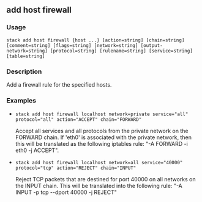## add host firewall

### Usage

`stack add host firewall {host ...} [action=string] [chain=string] [comment=string] [flags=string] [network=string] [output-network=string] [protocol=string] [rulename=string] [service=string] [table=string]`

### Description

Add a firewall rule for the specified hosts.

### Examples

* `stack add host firewall localhost network=private service="all" protocol="all" action="ACCEPT" chain="FORWARD"`

   Accept all services and all protocols from the private network on
	the FORWARD chain.
	If 'eth0' is associated with the private network, then this will
	be translated as the following iptables rule:
	"-A FORWARD -i eth0 -j ACCEPT".

* `stack add host firewall localhost network=all service="40000"         protocol="tcp" action="REJECT" chain="INPUT"`

   Reject TCP packets that are destined for port 40000 on all networks
	on the INPUT chain.
	This will be translated into the following rule:
	"-A INPUT -p tcp --dport 40000 -j REJECT"



